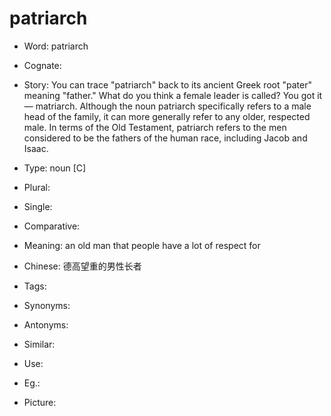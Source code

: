 # patriarch

- Word: patriarch
- Cognate: 
- Story: You can trace "patriarch" back to its ancient Greek root "pater" meaning "father." What do you think a female leader is called? You got it — matriarch. Although the noun patriarch specifically refers to a male head of the family, it can more generally refer to any older, respected male. In terms of the Old Testament, patriarch refers to the men considered to be the fathers of the human race, including Jacob and Isaac.

- Type: noun [C]
- Plural: 
- Single: 
- Comparative: 
- Meaning: an old man that people have a lot of respect for
- Chinese: 德高望重的男性长者
- Tags: 
- Synonyms: 
- Antonyms: 
- Similar: 
- Use: 
- Eg.: 
- Picture: 


